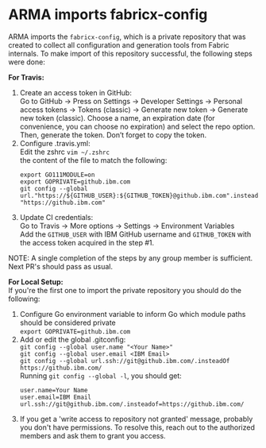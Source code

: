# ARMA imports fabricx-config

ARMA imports the `fabricx-config`, which is a private repository that was created to collect all configuration and generation tools from Fabric internals.
To make import of this repository successful, the following steps were done:

**For Travis:**
1. Create an access token in GitHub:   
    Go to GitHub -> Press on Settings -> Developer Settings -> Personal access tokens -> Tokens (classic) -> Generate new token -> Generate new token (classic).
    Choose a name, an expiration date (for convenience, you can choose no expiration) and select the repo option. Then, generate the token.
    Don’t forget to copy the token.
2. Configure .travis.yml:  
    Edit the zshrc
    `vim ~/.zshrc`  
    the content of the file to match the following:
    ```
   export GO111MODULE=on
    export GOPRIVATE=github.ibm.com
    git config --global url."https://${GITHUB_USER}:${GITHUB_TOKEN}@github.ibm.com".insteadOf "https://github.ibm.com"
   ``` 
3. Update CI credentials:   
   Go to Travis -> More options -> Settings -> Environment Variables  
   Add the `GITHUB_USER` with IBM GitHub username and `GITHUB_TOKEN` with the access token acquired in the step #1.

NOTE: A single completion of the steps by any group member is sufficient. Next PR's should pass as usual.


**For Local Setup:**  
If you're the first one to import the private repository you should do the following:
1. Configure Go environment variable to inform Go which module paths should be considered private  
   `export GOPRIVATE=github.ibm.com`
2. Add or edit the global .gitconfig:  
   `git config --global user.name "<Your Name>"`  
   `git config --global user.email <IBM Email>`  
   `git config --global url.ssh://git@github.ibm.com/.insteadOf https://github.ibm.com/`  
    Running `git config --global -l`, you should get:
   ```
   user.name=Your Name
   user.email=IBM Email
   url.ssh://git@github.ibm.com/.insteadof=https://github.ibm.com/
   ```
3. If you get a 'write access to repository not granted' message, probably you don't have permissions. 
   To resolve this, reach out to the authorized members and ask them to grant you access.